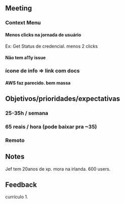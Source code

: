 ## Meeting

### Context Menu
#### Menos clicks na jornada de usuário
Ex: Get Status de credencial. menos 2 clicks
#### Não tem a11y issue

### ícone de info => link com docs
#### AWS faz parecido. bem massa

## Objetivos/prioridades/expectativas
### 25-35h / semana
### 65 reais / hora (pode baixar pra ~35)

### Remoto

## Notes
Jef tem 20anos de xp. mora na irlanda. 600 users.

## Feedback

currículo 1.

